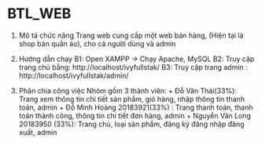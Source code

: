 # BTL_WEB

  1. Mô tả chức năng
  Trang web cung cấp một web bán hàng, (Hiện tại là shop bán quần áo), cho cả người dùng và admin 
  
  2. Hướng dẫn chạy
  B1: Open XAMPP -> Chạy Apache, MySQL
  B2: Truy cập trang chủ bằng: http://localhost/ivyfullstak/
  B3: Truy cập trang admin : http://localhost/ivyfullstak/admin/
  
  3. Phân chia công việc
  Nhóm gồm 3 thành viên:
    + Đỗ Văn Thái(33%): Trang xem thông tin chi tiết sản phẩm, giỏ hàng, nhập thông tin thanh toán, admin 
    + Đỗ Minh Hoàng 20183921(33%) : Trang thanh toán, thanh toán thành công, thông tin chi tiết đơn hàng, admin
    + Nguyễn Văn Long 20183950 (33%): Trang chủ, loại sản phẩm, đăng ký đăng nhập đăng xuất, admin

 
